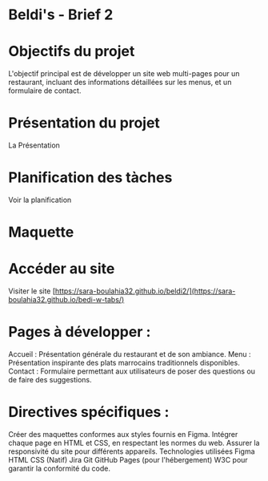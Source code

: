 # Beldi's - Brief 2
# Objectifs du projet
L'objectif principal est de développer un site web multi-pages pour un restaurant, incluant des informations détaillées sur les menus, et un formulaire de contact.

# Présentation du projet
La Présentation

# Planification des tàches
Voir la planification

# Maquette

# Accéder au site
Visiter le site [https://sara-boulahia32.github.io/beldi2/](https://sara-boulahia32.github.io/bedi-w-tabs/)

# Pages à développer :
Accueil : Présentation générale du restaurant et de son ambiance.
Menu    : Présentation inspirante des plats marrocains traditionnels disponibles.
Contact : Formulaire permettant aux utilisateurs de poser des questions ou de faire des suggestions.
# Directives spécifiques :
Créer des maquettes conformes aux styles fournis en Figma.
Intégrer chaque page en HTML et CSS, en respectant les normes du web.
Assurer la responsivité du site pour différents appareils.
Technologies utilisées
Figma
HTML
CSS (Natif)
Jira
Git
GitHub Pages (pour l'hébergement)
W3C pour garantir la conformité du code.

